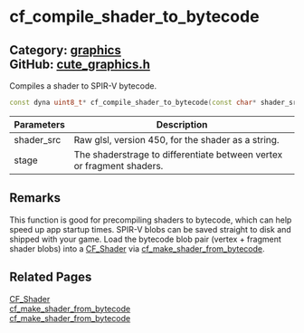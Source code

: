 [//]: # (This file is automatically generated by Cute Framework's docs parser.)
[//]: # (Do not edit this file by hand!)
[//]: # (See: https://github.com/RandyGaul/cute_framework/blob/master/samples/docs_parser.cpp)
[](../header.md ':include')

# cf_compile_shader_to_bytecode

Category: [graphics](/api_reference?id=graphics)  
GitHub: [cute_graphics.h](https://github.com/RandyGaul/cute_framework/blob/master/include/cute_graphics.h)  
---

Compiles a shader to SPIR-V bytecode.

```cpp
const dyna uint8_t* cf_compile_shader_to_bytecode(const char* shader_src, CF_ShaderStage stage);
```

Parameters | Description
--- | ---
shader_src | Raw glsl, version 450, for the shader as a string.
stage | The shaderstrage to differentiate between vertex or fragment shaders.

## Remarks

This function is good for precompiling shaders to bytecode, which can help speed up app
startup times. SPIR-V blobs can be saved straight to disk and shipped with your game. Load
the bytecode blob pair (vertex + fragment shader blobs) into a [CF_Shader](/graphics/cf_shader.md) via [cf_make_shader_from_bytecode](/graphics/cf_make_shader_from_bytecode.md).

## Related Pages

[CF_Shader](/graphics/cf_shader.md)  
[cf_make_shader_from_bytecode](/graphics/cf_make_shader_from_bytecode.md)  
[cf_make_shader_from_bytecode](/graphics/cf_make_shader_from_bytecode.md)  
